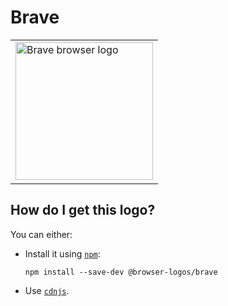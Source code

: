 # Brave

<table>
    <tr height=230>
        <td>
            <a href="https://github.com/alrra/browser-logos/tree/99a31e8183078865b73c0459391d594ed964da0a/src/brave">
                <img width=220 src="https://raw.githubusercontent.com/alrra/browser-logos/99a31e8183078865b73c0459391d594ed964da0a/src/brave/brave.svg?sanitize=true" alt="Brave browser logo">
            </a>
        </td>
    </tr>
</table>

## How do I get this logo?

You can either:

* Install it using [`npm`][npm]:

  `npm install --save-dev @browser-logos/brave`

* Use [`cdnjs`][cdnjs].

<!-- Link labels: -->

[cdnjs]: https://cdnjs.com/libraries/browser-logos
[npm]: https://www.npmjs.com/
